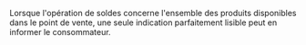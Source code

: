 
  
Lorsque l'opération de soldes concerne l'ensemble des produits disponibles dans le point de vente, une seule indication parfaitement lisible peut en informer le consommateur.

